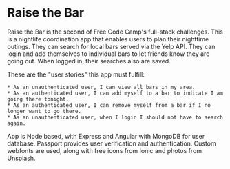 # Raise the Bar

Raise the Bar is the second of Free Code Camp's full-stack challenges. This is a nightlife coordination app that enables users to plan their nighttime outings. They can search for local bars served via the Yelp API. They can login and add themselves to individual bars to let friends know they are going out. When logged in, their searches also are saved.

These are the "user stories" this app must fulfill:

    * As an unauthenticated user, I can view all bars in my area.
    * As an authenticated user, I can add myself to a bar to indicate I am going there tonight.
    * As an authenticated user, I can remove myself from a bar if I no longer want to go there.
    * As an unauthenticated user, when I login I should not have to search again.

App is Node based, with Express and Angular with MongoDB for user database. Passport provides user verification and authentication. Custom webfonts are used, along with free icons from Ionic and photos from Unsplash.